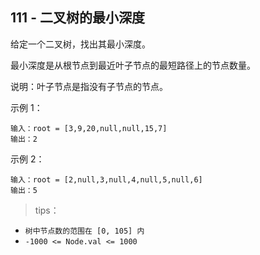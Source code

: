 ## 111 - 二叉树的最小深度
给定一个二叉树，找出其最小深度。

最小深度是从根节点到最近叶子节点的最短路径上的节点数量。

说明：叶子节点是指没有子节点的节点。

 

示例 1：

```
输入：root = [3,9,20,null,null,15,7]
输出：2
```
示例 2：
```
输入：root = [2,null,3,null,4,null,5,null,6]
输出：5
```

>tips：
+ `树中节点数的范围在 [0, 105] 内`
+ `-1000 <= Node.val <= 1000`